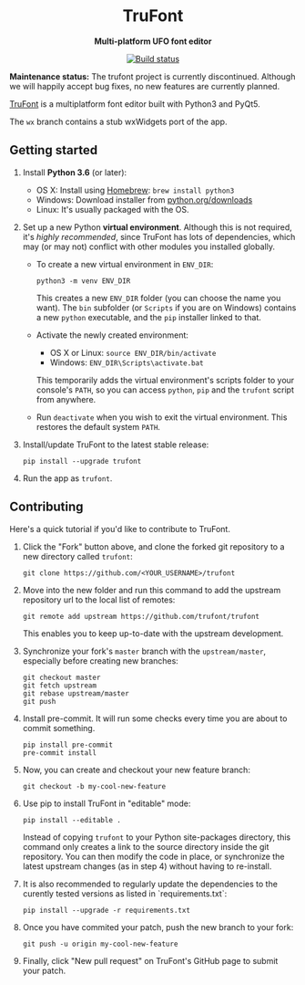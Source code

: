 <div align="center">

# TruFont

**Multi-platform UFO font editor**

[![Build status](https://travis-ci.org/trufont/trufont.svg?branch=master)](https://travis-ci.org/trufont/trufont)

</div>

**Maintenance status:** The trufont project is currently discontinued.
Although we will happily accept bug fixes, no new features are currently
planned.

[TruFont](https://trufont.github.io) is a multiplatform font editor
built with Python3 and PyQt5.

The `wx` branch contains a stub wxWidgets port of the app.

## Getting started

1.  Install **Python 3.6** (or later):

    -   OS X: Install using [Homebrew](http://brew.sh/):
        `brew install python3`
    -   Windows: Download installer from
        [python.org/downloads](https://www.python.org/downloads/)
    -   Linux: It's usually packaged with the OS.

2.  Set up a new Python **virtual environment**. Although this is not
    required, it's *highly recommended*, since TruFont has lots of
    dependencies, which may (or may not) conflict with other modules you
    installed globally.

    -   To create a new virtual environment in `ENV_DIR`:

        `python3 -m venv ENV_DIR`

        This creates a new `ENV_DIR` folder (you can choose the name you
        want). The `bin` subfolder (or `Scripts` if you are on Windows)
        contains a new `python` executable, and the `pip` installer
        linked to that.

    -   Activate the newly created environment:

        -   OS X or Linux: `source ENV_DIR/bin/activate`
        -   Windows: `ENV_DIR\Scripts\activate.bat`

        This temporarily adds the virtual environment's scripts folder
        to your console's `PATH`, so you can access `python`, `pip` and
        the `trufont` script from anywhere.

    -   Run `deactivate` when you wish to exit the virtual environment.
        This restores the default system `PATH`.

3.  Install/update TruFont to the latest stable release:

    `pip install --upgrade trufont`

4.  Run the app as `trufont`.

## Contributing

Here's a quick tutorial if you'd like to contribute to TruFont.

1.  Click the "Fork" button above, and clone the forked git repository
    to a new directory called `trufont`:

    `git clone https://github.com/<YOUR_USERNAME>/trufont`

2.  Move into the new folder and run this command to add the upstream
    repository url to the local list of remotes:

    `git remote add upstream https://github.com/trufont/trufont`

    This enables you to keep up-to-date with the upstream development.

3.  Synchronize your fork's `master` branch
    with the `upstream/master`, especially before creating new branches:

    ``` 
    git checkout master
    git fetch upstream
    git rebase upstream/master
    git push
    ```

4.  Install pre-commit. It will run some checks every time you are about
    to commit something.

    ``` 
    pip install pre-commit
    pre-commit install
    ```

5.  Now, you can create and checkout your new feature branch:

    `git checkout -b my-cool-new-feature`

6.  Use pip to install TruFont in "editable" mode:

    `pip install --editable .`

    Instead of copying `trufont` to your
    Python site-packages directory, this command only creates a link to
    the source directory inside the git repository. You can then modify
    the code in place, or synchronize the latest upstream changes (as in
    step 4) without having to re-install.

7.  It is also recommended to regularly update the dependencies to the
    curently tested versions as listed in \`requirements.txt\`:

    `pip install --upgrade -r requirements.txt`

8.  Once you have commited your patch, push the new branch to your fork:

    `git push -u origin my-cool-new-feature`

9.  Finally, click "New pull request" on TruFont's GitHub page to submit
    your patch.